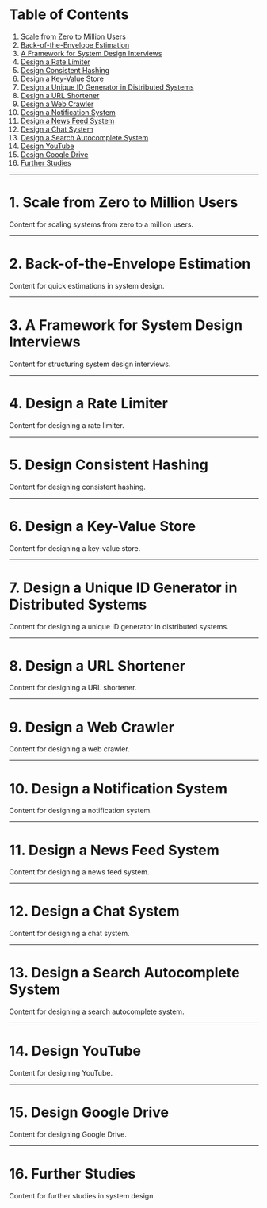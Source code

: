 # Table of Contents
1. [Scale from Zero to Million Users](#1-scale-from-zero-to-million-users)
2. [Back-of-the-Envelope Estimation](#2-back-of-the-envelope-estimation)
3. [A Framework for System Design Interviews](#3-a-framework-for-system-design-interviews)
4. [Design a Rate Limiter](#4-design-a-rate-limiter)
5. [Design Consistent Hashing](#5-design-consistent-hashing)
6. [Design a Key-Value Store](#6-design-a-key-value-store)
7. [Design a Unique ID Generator in Distributed Systems](#7-design-a-unique-id-generator-in-distributed-systems)
8. [Design a URL Shortener](#8-design-a-url-shortener)
9. [Design a Web Crawler](#9-design-a-web-crawler)
10. [Design a Notification System](#10-design-a-notification-system)
11. [Design a News Feed System](#11-design-a-news-feed-system)
12. [Design a Chat System](#12-design-a-chat-system)
13. [Design a Search Autocomplete System](#13-design-a-search-autocomplete-system)
14. [Design YouTube](#14-design-youtube)
15. [Design Google Drive](#15-design-google-drive)
16. [Further Studies](#16-further-studies)


---

# 1. Scale from Zero to Million Users
Content for scaling systems from zero to a million users.

---

# 2. Back-of-the-Envelope Estimation
Content for quick estimations in system design.

---

# 3. A Framework for System Design Interviews
Content for structuring system design interviews.

---

# 4. Design a Rate Limiter
Content for designing a rate limiter.

---

# 5. Design Consistent Hashing
Content for designing consistent hashing.

---

# 6. Design a Key-Value Store
Content for designing a key-value store.

---

# 7. Design a Unique ID Generator in Distributed Systems
Content for designing a unique ID generator in distributed systems.

---

# 8. Design a URL Shortener
Content for designing a URL shortener.

---

# 9. Design a Web Crawler
Content for designing a web crawler.

---

# 10. Design a Notification System
Content for designing a notification system.

---

# 11. Design a News Feed System
Content for designing a news feed system.

---

# 12. Design a Chat System
Content for designing a chat system.

---

# 13. Design a Search Autocomplete System
Content for designing a search autocomplete system.

---

# 14. Design YouTube
Content for designing YouTube.

---

# 15. Design Google Drive
Content for designing Google Drive.

---

# 16. Further Studies
Content for further studies in system design.